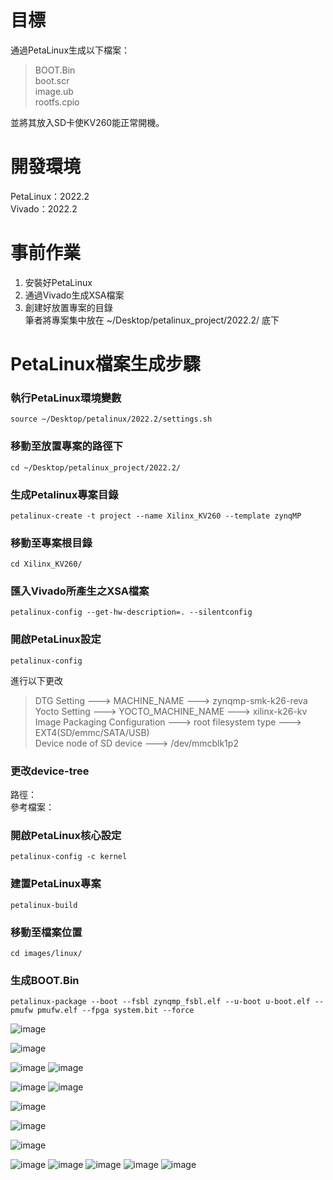 # 目標
通過PetaLinux生成以下檔案：
>BOOT.Bin  
>boot.scr  
>image.ub  
>rootfs.cpio  

並將其放入SD卡使KV260能正常開機。  
# 開發環境
PetaLinux：2022.2  
Vivado：2022.2
# 事前作業
1. 安裝好PetaLinux  
2. 通過Vivado生成XSA檔案  
3. 創建好放置專案的目錄  
   筆者將專案集中放在 ~/Desktop/petalinux_project/2022.2/ 底下
# PetaLinux檔案生成步驟
### 執行PetaLinux環境變數  
```
source ~/Desktop/petalinux/2022.2/settings.sh 
```
### 移動至放置專案的路徑下  
```
cd ~/Desktop/petalinux_project/2022.2/  
```
### 生成Petalinux專案目錄  
```
petalinux-create -t project --name Xilinx_KV260 --template zynqMP  
```
### 移動至專案根目錄
```
cd Xilinx_KV260/  
```
### 匯入Vivado所產生之XSA檔案  
```
petalinux-config --get-hw-description=. --silentconfig  
```
### 開啟PetaLinux設定  
```
petalinux-config  
```
進行以下更改  
>DTG Setting ---> MACHINE_NAME ---> zynqmp-smk-k26-reva  
>Yocto Setting ---> YOCTO_MACHINE_NAME ---> xilinx-k26-kv  
>Image Packaging Configuration ---> root filesystem type ---> EXT4(SD/emmc/SATA/USB)  
>Device node of SD device ---> /dev/mmcblk1p2  

### 更改device-tree  
路徑：  
參考檔案：  
### 開啟PetaLinux核心設定  
```
petalinux-config -c kernel  
```
### 建置PetaLinux專案  
```
petalinux-build  
```
### 移動至檔案位置  
```
cd images/linux/  
```
### 生成BOOT.Bin  
```
petalinux-package --boot --fsbl zynqmp_fsbl.elf --u-boot u-boot.elf --pmufw pmufw.elf --fpga system.bit --force  
```

![image](https://user-images.githubusercontent.com/122330661/211705993-41549394-efc3-481e-86e1-090003267f0e.png)

![image](https://user-images.githubusercontent.com/122330661/211705588-668abf71-114c-4645-9cad-fded1b57e9c3.png)

![image](https://user-images.githubusercontent.com/122330661/211705114-86069eaf-bb5d-4136-a4bd-ae58d3155c36.png)
![image](https://user-images.githubusercontent.com/122330661/211705173-d940037e-64b4-4d2d-8f85-6886c03f863e.png)

![image](https://user-images.githubusercontent.com/122330661/211704140-82fe98ce-242b-407e-8f12-9a636d11cf31.png)
![image](https://user-images.githubusercontent.com/122330661/211704172-f941a49b-3c64-45ac-9d74-149bc299d813.png)

![image](https://user-images.githubusercontent.com/122330661/211704083-6702ebca-8d76-4d03-b607-5254ce064983.png)

![image](https://user-images.githubusercontent.com/122330661/211704022-8d727a1f-e185-4a7d-a1a8-bb4fd05b926a.png)

![image](https://user-images.githubusercontent.com/122330661/211703966-15ea7b87-1fc9-4f51-81ea-e5da44db825d.png)

![image](https://user-images.githubusercontent.com/122330661/211703613-0445f718-15c3-4822-8cf0-5a27cef00d36.png)
![image](https://user-images.githubusercontent.com/122330661/211702606-8acd54b6-9dce-49b2-adc5-ebd3b381689f.png)
![image](https://user-images.githubusercontent.com/122330661/211702855-6d001c97-18eb-4009-ab98-2db684cd6dda.png)
![image](https://user-images.githubusercontent.com/122330661/211703026-b0293e0c-7753-4c80-a808-c41ce70873aa.png)
![image](https://user-images.githubusercontent.com/122330661/211703376-255e2841-168a-4188-867d-271dca42b367.png)
